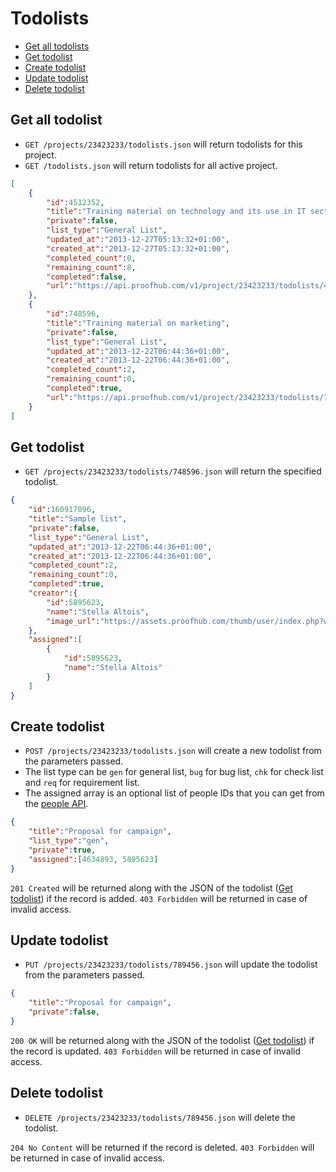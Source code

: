 Todolists
====================

* [Get all todolists](#get-all-todolists)
* [Get todolist](#get-todolist)
* [Create todolist](#create-todolist)
* [Update todolist](#update-todolist)
* [Delete todolist](#delete-todolist)

Get all todolist
----------------

* `GET /projects/23423233/todolists.json` will return todolists for this project.
* `GET /todolists.json` will return todolists for all active project.

```json
[
	{
		"id":4512352,
		"title":"Training material on technology and its use in IT sector",
		"private":false,
		"list_type":"General List",
		"updated_at":"2013-12-27T05:13:32+01:00",
		"created_at":"2013-12-27T05:13:32+01:00",
		"completed_count":0,
		"remaining_count":8,
		"completed":false,
		"url":"https://api.proofhub.com/v1/project/23423233/todolists/4512352.json"
	},
	{
		"id":748596,
		"title":"Training material on marketing",
		"private":false,
		"list_type":"General List",
		"updated_at":"2013-12-22T06:44:36+01:00",
		"created_at":"2013-12-22T06:44:36+01:00",
		"completed_count":2,
		"remaining_count":0,
		"completed":true,
		"url":"https://api.proofhub.com/v1/project/23423233/todolists/748596.json"
	}
]
```

Get todolist
----------------

* `GET /projects/23423233/todolists/748596.json` will return the specified todolist.

```json
{
	"id":160917096,
	"title":"Sample list",
	"private":false,
	"list_type":"General List",
	"updated_at":"2013-12-22T06:44:36+01:00",
	"created_at":"2013-12-22T06:44:36+01:00",
	"completed_count":2,
	"remaining_count":0,
	"completed":true,
	"creator":{
		"id":5895623,
		"name":"Stella Altois",
		"image_url":"https://assets.proofhub.com/thumb/user/index.php?width=80&height=80&cropratio=1:1&image=123456/812b4ba287f5ee0bc9d43bbf5bbe87fb1370073119.jpg"
	},
	"assigned":[
		{
			"id":5895623,
			"name":"Stella Altois"
		}
	]
}
```

Create todolist
----------------

* `POST /projects/23423233/todolists.json` will create a new todolist from the parameters passed. 
* The list type can be `gen` for general list, `bug` for bug list, `chk` for check list and `req` for requirement list.
* The assigned array is an optional list of people IDs that you can get from the [people API](https://github.com/sdplabs/proofhub-api/blob/master/sections/people.md). 

```json
{
	"title":"Proposal for campaign",
	"list_type":"gen",
	"private":true,
	"assigned":[4634893, 5895623]
}
```

`201 Created` will be returned along with the JSON of the todolist ([Get todolist](#get-todolist)) if the record is added. `403 Forbidden` will be returned in case of invalid access.

Update todolist
----------------

* `PUT /projects/23423233/todolists/789456.json` will update the todolist from the parameters passed.

```json
{
	"title":"Proposal for campaign",
	"private":false,
}
```

`200 OK` will be returned along with the JSON of the todolist ([Get todolist](#get-todolist)) if the record is updated. `403 Forbidden` will be returned in case of invalid access.

Delete todolist
----------------

* `DELETE /projects/23423233/todolists/789456.json` will delete the todolist.

`204 No Content` will be returned if the record is deleted. `403 Forbidden` will be returned in case of invalid access.
